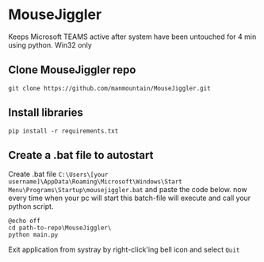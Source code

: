 # MouseJiggler

Keeps Microsoft TEAMS active after system have been untouched for 4 min using python. Win32 only

## Clone MouseJiggler repo
```
git clone https://github.com/manmountain/MouseJiggler.git
```

## Install libraries
```
pip install -r requirements.txt
```

## Create a .bat file to autostart
Create .bat file `C:\Users\[your username]\AppData\Roaming\Microsoft\Windows\Start Menu\Programs\Startup\mousejiggler.bat` and paste the code below. now every time when your pc will start this batch-file will execute and call your python script.

```
@echo off
cd path-to-repo\MouseJiggler\
python main.py
```

Exit application from systray by right-click'ing bell icon and select `Quit`
